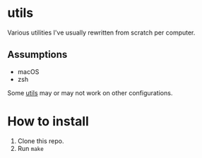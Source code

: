 # utils

Various utilities I've usually rewritten from scratch per computer.

## Assumptions

* macOS
* zsh

Some [utils](./bin) may or may not work on other configurations.

# How to install

1. Clone this repo.
2. Run `make`

